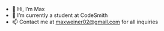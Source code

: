 - 👋 Hi, I’m Max
- 🌱 I’m currently a student at CodeSmith
- 📫 Contact me at maxweiner02@gmail.com for all inquiries

<!---
maxweiner02/maxweiner02 is a ✨ special ✨ repository because its `README.md` (this file) appears on your GitHub profile.
You can click the Preview link to take a look at your changes.
--->

